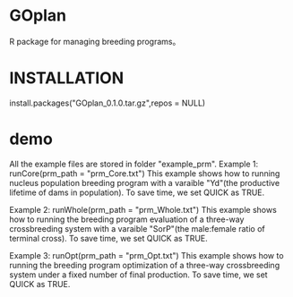 # GOplan
R package for managing breeding programs。

# INSTALLATION
install.packages("GOplan_0.1.0.tar.gz",repos = NULL)

# demo
All the example files are stored in folder "example_prm".
Example 1:
runCore(prm_path = "prm_Core.txt")
This example shows how to running nucleus population breeding program with a varaible "Yd"(the productive lifetime of dams in population). To save time, we set QUICK as TRUE.

Example 2:
runWhole(prm_path = "prm_Whole.txt")
This example shows how to running the breeding program evaluation of a three-way crossbreeding system with a varaible "SorP"(the male:female ratio of terminal cross). To save time, we set QUICK as TRUE.

Example 3:
runOpt(prm_path = "prm_Opt.txt")
This example shows how to running the breeding program optimization of a three-way crossbreeding system under a fixed number of final production. To save time, we set QUICK as TRUE.


